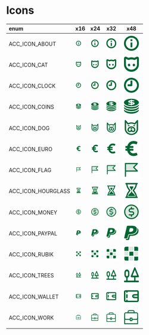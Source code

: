 # Icons
enum | x16 | x24 | x32 | x48
:-- | --- | --- | -- | ---
ACC_ICON_ABOUT | <img src="ACC_ICON_ABOUT.svg" width="16">  | <img src="ACC_ICON_ABOUT.svg" width="24">  | <img src="ACC_ICON_ABOUT.svg" width="32">  | <img src="ACC_ICON_ABOUT.svg" width="48"> 
ACC_ICON_CAT | <img src="ACC_ICON_CAT.svg" width="16">  | <img src="ACC_ICON_CAT.svg" width="24">  | <img src="ACC_ICON_CAT.svg" width="32">  | <img src="ACC_ICON_CAT.svg" width="48"> 
ACC_ICON_CLOCK | <img src="ACC_ICON_CLOCK.svg" width="16">  | <img src="ACC_ICON_CLOCK.svg" width="24">  | <img src="ACC_ICON_CLOCK.svg" width="32">  | <img src="ACC_ICON_CLOCK.svg" width="48"> 
ACC_ICON_COINS | <img src="ACC_ICON_COINS.svg" width="16">  | <img src="ACC_ICON_COINS.svg" width="24">  | <img src="ACC_ICON_COINS.svg" width="32">  | <img src="ACC_ICON_COINS.svg" width="48"> 
ACC_ICON_DOG | <img src="ACC_ICON_DOG.svg" width="16">  | <img src="ACC_ICON_DOG.svg" width="24">  | <img src="ACC_ICON_DOG.svg" width="32">  | <img src="ACC_ICON_DOG.svg" width="48"> 
ACC_ICON_EURO | <img src="ACC_ICON_EURO.svg" width="16">  | <img src="ACC_ICON_EURO.svg" width="24">  | <img src="ACC_ICON_EURO.svg" width="32">  | <img src="ACC_ICON_EURO.svg" width="48"> 
ACC_ICON_FLAG | <img src="ACC_ICON_FLAG.svg" width="16">  | <img src="ACC_ICON_FLAG.svg" width="24">  | <img src="ACC_ICON_FLAG.svg" width="32">  | <img src="ACC_ICON_FLAG.svg" width="48"> 
ACC_ICON_HOURGLASS | <img src="ACC_ICON_HOURGLASS.svg" width="16">  | <img src="ACC_ICON_HOURGLASS.svg" width="24">  | <img src="ACC_ICON_HOURGLASS.svg" width="32">  | <img src="ACC_ICON_HOURGLASS.svg" width="48"> 
ACC_ICON_MONEY | <img src="ACC_ICON_MONEY.svg" width="16">  | <img src="ACC_ICON_MONEY.svg" width="24">  | <img src="ACC_ICON_MONEY.svg" width="32">  | <img src="ACC_ICON_MONEY.svg" width="48"> 
ACC_ICON_PAYPAL | <img src="ACC_ICON_PAYPAL.svg" width="16">  | <img src="ACC_ICON_PAYPAL.svg" width="24">  | <img src="ACC_ICON_PAYPAL.svg" width="32">  | <img src="ACC_ICON_PAYPAL.svg" width="48"> 
ACC_ICON_RUBIK | <img src="ACC_ICON_RUBIK.svg" width="16">  | <img src="ACC_ICON_RUBIK.svg" width="24">  | <img src="ACC_ICON_RUBIK.svg" width="32">  | <img src="ACC_ICON_RUBIK.svg" width="48"> 
ACC_ICON_TREES | <img src="ACC_ICON_TREES.svg" width="16">  | <img src="ACC_ICON_TREES.svg" width="24">  | <img src="ACC_ICON_TREES.svg" width="32">  | <img src="ACC_ICON_TREES.svg" width="48"> 
ACC_ICON_WALLET | <img src="ACC_ICON_WALLET.svg" width="16">  | <img src="ACC_ICON_WALLET.svg" width="24">  | <img src="ACC_ICON_WALLET.svg" width="32">  | <img src="ACC_ICON_WALLET.svg" width="48"> 
ACC_ICON_WORK | <img src="ACC_ICON_WORK.svg" width="16">  | <img src="ACC_ICON_WORK.svg" width="24">  | <img src="ACC_ICON_WORK.svg" width="32">  | <img src="ACC_ICON_WORK.svg" width="48"> 
